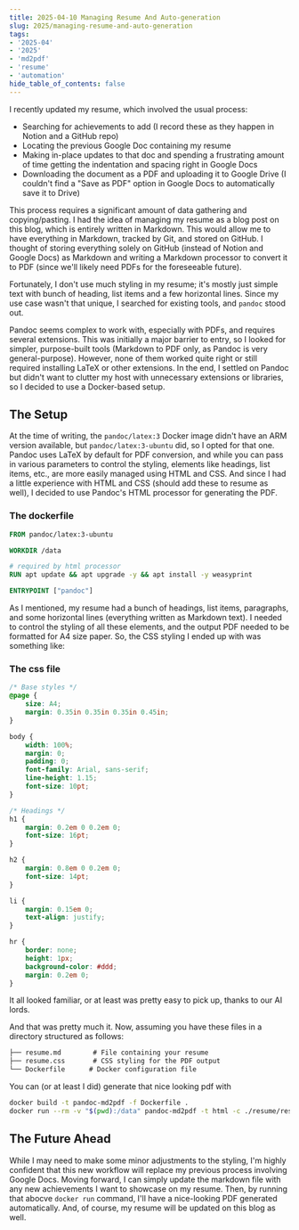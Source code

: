 ```yaml
---
title: 2025-04-10 Managing Resume And Auto-generation
slug: 2025/managing-resume-and-auto-generation
tags:
- '2025-04'
- '2025'
- 'md2pdf'
- 'resume'
- 'automation'
hide_table_of_contents: false
---
```

I recently updated my resume, which involved the usual process:<!-- truncate -->
- Searching for achievements to add (I record these as they happen in Notion and a GitHub repo)
- Locating the previous Google Doc containing my resume
- Making in-place updates to that doc and spending a frustrating amount of time getting the indentation and spacing right in Google Docs
- Downloading the document as a PDF and uploading it to Google Drive (I couldn't find a "Save as PDF" option in Google Docs to automatically save it to Drive)

This process requires a significant amount of data gathering and copying/pasting. I had the idea of managing my resume as a blog post on this blog, which is entirely written in Markdown. This would allow me to have everything in Markdown, tracked by Git, and stored on GitHub. I thought of storing everything solely on GitHub (instead of Notion and Google Docs) as Markdown and writing a Markdown processor to convert it to PDF (since we'll likely need PDFs for the foreseeable future).

Fortunately, I don't use much styling in my resume; it's mostly just simple text with bunch of heading, list items and a few horizontal lines. Since my use case wasn't that unique, I searched for existing tools, and `pandoc` stood out.

Pandoc seems complex to work with, especially with PDFs, and requires several extensions. This was initially a major barrier to entry, so I looked for simpler, purpose-built tools (Markdown to PDF only, as Pandoc is very general-purpose). However, none of them worked quite right or still required installing LaTeX or other extensions. In the end, I settled on Pandoc but didn't want to clutter my host with unnecessary extensions or libraries, so I decided to use a Docker-based setup.

## The Setup
At the time of writing, the `pandoc/latex:3` Docker image didn't have an ARM version available, but `pandoc/latex:3-ubuntu` did, so I opted for that one. Pandoc uses LaTeX by default for PDF conversion, and while you can pass in various parameters to control the styling, elements like headings, list items, etc., are more easily managed using HTML and CSS. And since I had a little experience with HTML and CSS (should add these to resume as well), I decided to use Pandoc's HTML processor for generating the PDF.

### The dockerfile
```Dockerfile
FROM pandoc/latex:3-ubuntu

WORKDIR /data

# required by html processor
RUN apt update && apt upgrade -y && apt install -y weasyprint

ENTRYPOINT ["pandoc"]

```

As I mentioned, my resume had a bunch of headings, list items, paragraphs, and some horizontal lines (everything written as Markdown text). I needed to control the styling of all these elements, and the output PDF needed to be formatted for A4 size paper. So, the CSS styling I ended up with was something like:

### The css file
```css
/* Base styles */
@page {
    size: A4;
    margin: 0.35in 0.35in 0.35in 0.45in;
}

body {
    width: 100%;
    margin: 0;
    padding: 0;
    font-family: Arial, sans-serif;
    line-height: 1.15;
    font-size: 10pt;
}

/* Headings */
h1 {
    margin: 0.2em 0 0.2em 0;
    font-size: 16pt;
}

h2 {
    margin: 0.8em 0 0.2em 0;
    font-size: 14pt;
}

li {
    margin: 0.15em 0;
    text-align: justify;
}

hr {
    border: none;
    height: 1px;
    background-color: #ddd;
    margin: 0.2em 0;
}

```

It all looked familiar, or at least was pretty easy to pick up, thanks to our AI lords.

And that was pretty much it. Now, assuming you have these files in a directory structured as follows:

```txt
├── resume.md        # File containing your resume
├── resume.css       # CSS styling for the PDF output
└── Dockerfile      # Docker configuration file
```

You can (or at least I did) generate that nice looking pdf with
```sh
docker build -t pandoc-md2pdf -f Dockerfile .
docker run --rm -v "$(pwd):/data" pandoc-md2pdf -t html -c ./resume/resume.css ./resume.md -o ./resume.pdf
```

## The Future Ahead
While I may need to make some minor adjustments to the styling, I'm highly confident that this new workflow will replace my previous process involving Google Docs. Moving forward, I can simply update the markdown file with any new achievements I want to showcase on my resume. Then, by running that abocve `docker run` command, I'll have a nice-looking PDF generated automatically. And, of course, my resume will be updated on this blog as well.